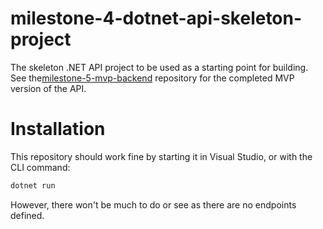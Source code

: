 # milestone-4-dotnet-api-skeleton-project

The skeleton .NET API project to be used as a starting point for building. See the[milestone-5-mvp-backend](https://github.com/Full-Stack-SaaS-Product-Cookbook/milestone-5-mvp-backend) repository for the completed MVP version of the API.

# Installation

This repository should work fine by starting it in Visual Studio, or with the CLI command:

```bash
dotnet run
```

However, there won't be much to do or see as there are no endpoints defined.